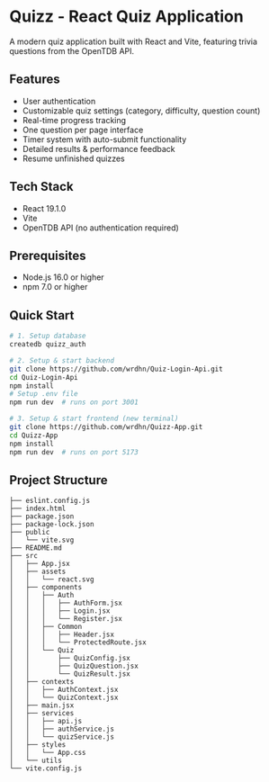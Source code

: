 # Quizz - React Quiz Application

A modern quiz application built with React and Vite, featuring trivia questions from the OpenTDB API.

## Features

- User authentication
- Customizable quiz settings (category, difficulty, question count)
- Real-time progress tracking
- One question per page interface
- Timer system with auto-submit functionality
- Detailed results & performance feedback
- Resume unfinished quizzes

## Tech Stack

- React 19.1.0
- Vite
- OpenTDB API (no authentication required)

## Prerequisites

- Node.js 16.0 or higher
- npm 7.0 or higher

## Quick Start

```bash
# 1. Setup database
createdb quizz_auth

# 2. Setup & start backend
git clone https://github.com/wrdhn/Quiz-Login-Api.git
cd Quiz-Login-Api
npm install
# Setup .env file
npm run dev  # runs on port 3001

# 3. Setup & start frontend (new terminal)
git clone https://github.com/wrdhn/Quizz-App.git
cd Quizz-App
npm install
npm run dev  # runs on port 5173
```

## Project Structure

```
├── eslint.config.js
├── index.html
├── package.json
├── package-lock.json
├── public
│   └── vite.svg
├── README.md
├── src
│   ├── App.jsx
│   ├── assets
│   │   └── react.svg
│   ├── components
│   │   ├── Auth
│   │   │   ├── AuthForm.jsx
│   │   │   ├── Login.jsx
│   │   │   └── Register.jsx
│   │   ├── Common
│   │   │   ├── Header.jsx
│   │   │   └── ProtectedRoute.jsx
│   │   └── Quiz
│   │       ├── QuizConfig.jsx
│   │       ├── QuizQuestion.jsx
│   │       └── QuizResult.jsx
│   ├── contexts
│   │   ├── AuthContext.jsx
│   │   └── QuizContext.jsx
│   ├── main.jsx
│   ├── services
│   │   ├── api.js
│   │   ├── authService.js
│   │   └── quizService.js
│   ├── styles
│   │   └── App.css
│   └── utils
└── vite.config.js
```
